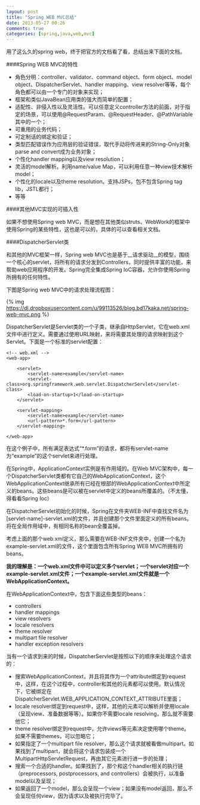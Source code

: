 ```yaml
---
layout: post
title: "Spring WEB MVC总结"
date: 2013-05-27 00:26
comments: true
categories: [spring,java,web,mvc]
---
```


用了这么久的spring web，终于把官方的文档看了看，总结出来下面的文档。

<!-- more -->

####Spring WEB MVC的特性

* 角色分明：controller、validator、command object、form object、model object、DispatcherServlet、handler mapping、view resolver等等，每个角色都可以由一个专门的对象来实现；
* 框架和类似JavaBean应用类的强大而简单的配置；
* 适配性、非侵入性以及灵活性。可以任意定义controller方法的前面，对于指定的场景，可以使用@RequestParam、@RequestHeader、@PathVariable其中的一个；
* 可重用的业务代码；
* 可定制话的绑定和验证；
* 类型匹配错误作为应用层的验证错误，取代手动将传进来的String-Only对象parse and convert成为业务对象；
* 个性化handler mapping以及view resolution；
* 灵活的model解析。利用name/value Map，可以利用任意一种view技术解析model；
* 个性化的locale以及theme resolution。支持JSPs，包不包含Spring tag lib，JSTL都行；
* 等等

####其他MVC实现的可插入性

如果不想使用Spring web MVC，而是想在其他类似struts、WebWork的框架中使用Spring的某些特性，这也是可以的，具体的可以查看相关文档。

####DispatcherServlet类

和其他的MVC框架一样，Spring web MVC也是基于__请求驱动__的模型，围绕一个核心的servlet，将所有的请求分发到Controllers，同时提供丰富的功能，来帮助web应用程序的开发。Spring完全集成Spring IoC容器，允许你使用Spring所拥有的任何特性。

下图是Spring web MVC中的请求处理流程图：

{% img https://dl.dropboxusercontent.com/u/99113526/blog.bd17kaka.net/spring-web-mvc.png %}

DispatcherServlet是Servlet类的一个子类，继承自HttpServlet，它在web.xml文件中进行定义。需要通过使用URL映射，来将需要其处理的请求映射到这个Servlet。下面是一个标准的servlet配置：

```
<!-- web.xml -->
<web-app>

    <servlet>
        <servlet-name>example</servlet-name>
        <servlet-class>org.springframework.web.servlet.DispatcherServlet</servlet-class>
        <load-on-startup>1</load-on-startup>
    </servlet>

    <servlet-mapping>
        <servlet-name>example</servlet-name>
        <url-pattern>*.form</url-pattern>
    </servlet-mapping>

</web-app>
```

在这个例子中，所有满足表达式“*.form”的请求，都将有servlet-name为“example”的这个servlet来进行处理。

在Spring中，ApplicationContext实例是有作用域的。在Web MVC架构中，每一个DispatcherServlet类都有它自己的WebApplicationContext，这个WebApplicationContext继承所有已经在根部的WebApplicationContext中所定义的beans。这些beans是可以被在servlet中定义的beans所覆盖的。（不太懂，得看看Spring Ioc）

在DispatcherServlet初始化的时候，Spring在文件夹WEB-INF中查找文件名为[servlet-name]-servlet.xml的文件，并且创建那个文件里面定义的所有beans。将在全局作用域中，有相同名称的bean全覆盖掉。

考虑上面的那个web.xml定义，那么需要在WEB-INF文件夹中，创建一个名为example-servlet.xml的文件，这个里面包含所有Spring WEB MVC所拥有的beans。

__我的理解是：一个web.xml文件中可以定义多个servlet；一个servlet对应一个example-servlet.xml文件；一个example-servlet.xml文件就是一个WebApplicationContext。__

在WebApplicationContext中，包含下面这些类型的beans：

* controllers
* handler mappings
* view resolvers
* locale resolvers
* theme resolver
* multipart file resolver
* handler exception resolvers

当有一个请求到来的时候，DispatcherServlet是按照以下的顺序来处理这个请求的：

* 搜索WebApplicationContext，并且将其作为一个attribute绑定到request中，这样，在这个过程中，controller和其他的元素都可以使用。默认情况下，它被绑定在DispatcherServlet.WEB_APPLICATION_CONTEXT_ATTRIBUTE里面；
* locale resolver绑定到request中，这样，其他的元素可以解析并使用locale（呈现view、准备数据等等）。如果你不需要locale resolving，那么就不需要他它；
* theme resolver绑定到request中，允许views等元素决定使用哪个theme。如果不需要themes，可以忽略它；
* 如果指定了一个multipart file resolver，那么这个请求就被看做multipart。如果找到了multipart，就会将这个请求包装成一个MultipartHttpServletRequest，再由其它元素进行进一步的处理；
* 搜索一个合适的handler。如果找到了，那个和这个handler相关的执行链（preprocessors, postprocessors, and controllers）会被执行，以准备model以及呈现；
* 如果返回了一个model，那么会呈现一个view；如果没有model返回，那么不会呈现任何view，因为请求以及被执行完毕了。

